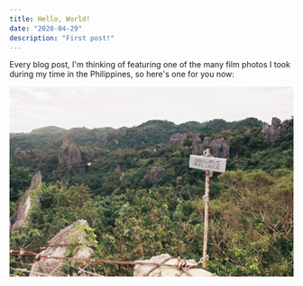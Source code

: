 ```yaml
---
title: Hello, World!
date: "2020-04-29"
description: "First post!"
---
```


Every blog post, I'm thinking of featuring one of the many film photos I took during my time in the Philippines, so here's one for you now:

![Observing Silence seems to be all we're doing lately](./000011.JPG)
